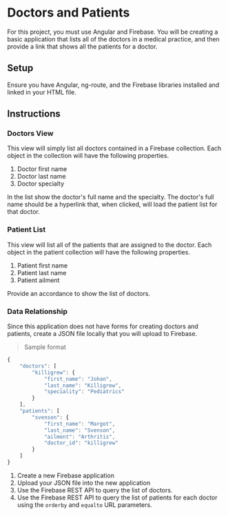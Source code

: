 # Doctors and Patients

For this project, you must use Angular and Firebase. You will be creating a basic application that lists all of the doctors in a medical practice, and then provide a link that shows all the patients for a doctor.

## Setup

Ensure you have Angular, ng-route, and the Firebase libraries installed and linked in your HTML file.

## Instructions

### Doctors View

This view will simply list all doctors contained in a Firebase collection. Each object in the collection will have the following properties.

1. Doctor first name
1. Doctor last name
1. Doctor specialty

In the list show the doctor's full name and the specialty. The doctor's full name should be a hyperlink that, when clicked, will load the patient list for that doctor.

### Patient List

This view will list all of the patients that are assigned to the doctor. Each object in the patient collection will have the following properties.

1. Patient first name
1. Patient last name
1. Patient ailment

Provide an accordance to show the list of doctors.

### Data Relationship

Since this application does not have forms for creating doctors and patients, create a JSON file locally that you will upload to Firebase.

> Sample format

```js
{
    "doctors": [
        "killigrew": {
            "first_name": "Johan",
            "last_name": "Killigrew",
            "speciality": "Pediatrics"
        }
    ],
    "patients": [
        "svenson": {
            "first_name": "Margot",
            "last_name": "Svenson",
            "ailment": "Arthritis",
            "doctor_id": "killigrew"
        }
    ]
}
```

1. Create a new Firebase application
1. Upload your JSON file into the new application
1. Use the Firebase REST API to query the list of doctors.
1. Use the Firebase REST API to query the list of patients for each doctor using the `orderby` and `equalto` URL parameters.
